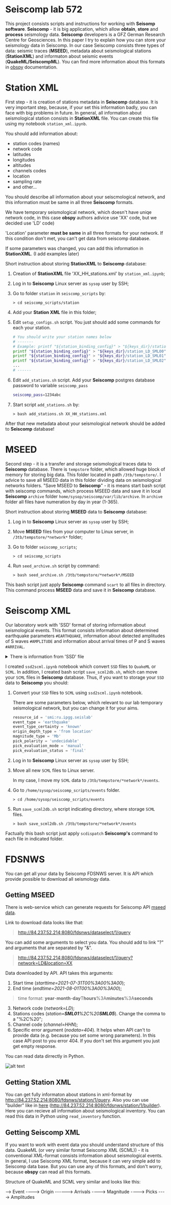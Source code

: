 # Seiscomp lab 572

This project consists scripts and instructions for working with **Seisomp software**. **Seiscomp** - it is big application, which allow **obtain**, **store** and **process** seismology data. **Seiscomp** developers is a GFZ German Research Centre for Geosciences. In this paper I try to explain how you can store your seismology data in Seiscomp. In our case Seiscomp consists three types of data: seismic traces (**MSEED**), metadata about seismological stations (**StationXML**) and informaton about seismic events (**QuakeML/SeiscompML**). You can find more information about this formats in [obspy](https://docs.obspy.org/index.html) documentation.


# Station XML

First step - it is creation of stations metadata in **Seiscomp** database. It is very important step, because, if your set this information badly, you can face with big problems in future. In general, all information about seismological station consists in **StationXML** file. You can create this file using my notebook `station_xml.ipynb`.

You should add information about:
- station codes (names)
- network code
- latitudes
- longitudes
- altitudes
- channels codes
- location
- sampling rate
- and other...

You should describe all information about your seiscmological network, and this information must be same in all three **Seiscomp** formats.

We have temporary seismological network, which doesn't have uniqe network code, in this case **obspy** authors adivice use 'XX' code, but we decided use 'LD' code)

'Location' parameter **must be same** in all three formats for your network. If this condition don't met, you can't get data from seiscomp database.

If some parameters was changed, you can add this information in **StationXML**. (I add examples later)

Short instruction about storing **StationXML** to **Seiscomp** database:

1. Creation of **StationXML** file 'XX_HH_stations.xml' by `station_xml.ipynb`;
   
2. Log in to **Seiscomp** Linux server as `sysop` user by SSH;
   
3. Go to folder `station` in `seiscomp_scripts` by:
   
   ```
   > cd seiscomp_scripts/station
   ```

4. Add your **Station XML** file in this folder;
   
5. Edit `setup_configs.sh` script. You just should add some commands for each your station.
   
   ```bash
   # You should write your station names below
   # -------
   # Example: printf "${station_binding_config}" > "${keys_dir}/station_{network_code}_{station_name}"
   printf "${station_binding_config}" > "${keys_dir}/station_LD_SML00"
   printf "${station_binding_config}" > "${keys_dir}/station_LD_SML01"
   printf "${station_binding_config}" > "${keys_dir}/station_LD_SML02"
   ...
   # ------
   ```

6. Edit `add_stations.sh` script. Add your **Seiscomp** postgres database password to variable `seiscomp_pass`

   ```bash
   seiscomp_pass=1234abc
   ```
   
7. Start script `add_stations.sh` by:

   ```
   > bash add_stations.sh XX_HH_stations.xml
   ```

After that new metadata about your seismological network should be added to **Seiscomp** database!

# MSEED

Second step - it is a transfer and storage seismological traces data to **Seiscomp** database. There is `tempstore` folder, which allowed huge block of memory for storing big data. This folder located in path `/3tb/tempstore/`. I advice to save all MSEED data in this folder dividing data on seismological networks folders. "Save MSEED to **Seiscomp**" - it is means start bash script with seiscomp commands, which process MSEED data and save it in local **Seiscomp** `archive` folder `home/sysop/seiscomp/var/lib/archive`. In `archive` folder all files have numeration by day in year (1-365).

Short instruction about storing **MSEED** data to **Seiscomp** database:

1. Log in to **Seiscomp** Linux server as `sysop` user by SSH;


2. Move **MSEED** files from your computer to Linux server, in `/3tb/tempstore/*network*` folder;


3. Go to folder `seiscomp_scripts`;

   ```
   > cd seiscomp_scripts
   ```

4. Run `seed_archive.sh` script by command:

   ```
   > bash seed_archive.sh /3tb/tempstore/*network*/MSEED
   ```

This bash script just apply **Seiscomp** command `scart` to all files in directory. This command process **MSEED** data and save it in **Seiscomp** database.

# Seiscomp XML

Our laboratory work with 'SSD' format of storing information about seismological events. This format consists information about determined earthquake parameters `#EARTHQUAKE`, information about detected amplitudes of S waves `#AMPLITUDE` and information about arrival times of P and S waves `#ARRIVAL`. 

<details>
   
<summary>There is information from 'SSD' file</summary>
   
```
#SSDREPORT=20210807152934.ssd
#EARTHQUAKE [Origin Time] 2021.08.07 15:29:34.5726
#EARTHQUAKE [Origin Error] 0.513819
#EARTHQUAKE [Latitude]	72.7576N
#EARTHQUAKE [Delta Error] 9.38492
#EARTHQUAKE [Longitude]	125.6928E
#EARTHQUAKE [Depth]	  5.434
#EARTHQUAKE [Depth Error] 6.9321
#EARTHQUAKE [Travel Times] regional.gdg
#EARTHQUAKE [Location Limits] 0;50;0;0.98
#EARTHQUAKE [Magnitude]	Ks=3.4 (8)
#CHANNEL SML00 IU HHE 1 8 " [IIRBT_BP=1:20^2^125]##03 72.3888,126.488,10,0"
#AMPLITUDE [Phase]	S
#AMPLITUDE [Time]	2021.08.07 15:29:51.5600
#AMPLITUDE [Pribor]	A
#AMPLITUDE [Sens]	2.1022e+010
#AMPLITUDE [Counts]	1361.99
#AMPLITUDE [Amplitude]	0.0647888 [microns:second]
#AMPLITUDE [Period]	0.096
#AMPLITUDE [Magnitude]	Ks 3.04498 0
#CHANNEL SML00 IU HHN 1 8 " [IIRBT_BP=1:20^2^125]##03 72.3888,126.488,10,0"
#ARRIVAL [Phase]	P
#ARRIVAL [Time]	2021.08.07 15:29:43.8642
#ARRIVAL [Level]	-4.02259e-010
#ARRIVAL [Quality]	e
#ARRIVAL [Sign]		?
#ARRIVAL [Dist-Az]		49.0965;146.77
#AMPLITUDE [Phase]	S
#AMPLITUDE [Time]	2021.08.07 15:29:51.2960
#AMPLITUDE [Pribor]	A
#AMPLITUDE [Sens]	2.1022e+010
#AMPLITUDE [Counts]	2395.41
#AMPLITUDE [Amplitude]	0.113948 [microns:second]
#AMPLITUDE [Period]	0.096
#AMPLITUDE [Magnitude]	Ks 3.53539 0
#CHANNEL SML00 IU HHZ 1 8 " [IIRBT_BP=1:20^2^125]##03 72.3888,126.488,10,0"
#ARRIVAL [Phase]	S
#ARRIVAL [Time]	2021.08.07 15:29:50.9428
#ARRIVAL [Level]	4.26842e-009
#ARRIVAL [Quality]	e
#ARRIVAL [Sign]		?
#ARRIVAL [Dist-Az]		49.0965;146.77
#CHANNEL SML03 IU HHE 1 8 " [IIRBT_BP=1:20^2^125]##03 72.4023,126.794,80,0"
#AMPLITUDE [Phase]	S
#AMPLITUDE [Time]	2021.08.07 15:29:53.3440
#AMPLITUDE [Pribor]	A
#AMPLITUDE [Sens]	2.1022e+010
#AMPLITUDE [Counts]	1464.87
#AMPLITUDE [Amplitude]	0.0696827 [microns:second]
#AMPLITUDE [Period]	0.064
#AMPLITUDE [Magnitude]	Ks 3.10587 0
#CHANNEL SML03 IU HHN 1 8 " [IIRBT_BP=1:20^2^125]##03 72.4023,126.794,80,0"
#AMPLITUDE [Phase]	S
#AMPLITUDE [Time]	2021.08.07 15:29:53.1280
#AMPLITUDE [Pribor]	A
#AMPLITUDE [Sens]	2.1022e+010
#AMPLITUDE [Counts]	1462.16
#AMPLITUDE [Amplitude]	0.0695538 [microns:second]
#AMPLITUDE [Period]	0.08
#AMPLITUDE [Magnitude]	Ks 3.10427 0
#CHANNEL SML03 IU HHZ 1 8 " [IIRBT_BP=1:20^2^125]##03 72.4023,126.794,80,0"
#ARRIVAL [Phase]	P
#ARRIVAL [Time]	2021.08.07 15:29:45.6547
#ARRIVAL [Level]	2.65597e-008
#ARRIVAL [Quality]	e
#ARRIVAL [Sign]		?
#ARRIVAL [Dist-Az]		54.2106;136.604
#ARRIVAL [Phase]	S
#ARRIVAL [Time]	2021.08.07 15:29:52.7232
#ARRIVAL [Level]	-1.27267e-008
#ARRIVAL [Quality]	e
#ARRIVAL [Sign]		?
#ARRIVAL [Dist-Az]		54.2106;136.604
#CHANNEL SML07 IU HHE 1 8 " [IIRBT_BP=1:20^2^125]##03 72.075,128.325,35,0"
#AMPLITUDE [Phase]	S
#AMPLITUDE [Time]	2021.08.07 15:30:10.9360
#AMPLITUDE [Pribor]	A
#AMPLITUDE [Sens]	2.1022e+010
#AMPLITUDE [Counts]	285.783
#AMPLITUDE [Amplitude]	0.0135945 [microns:second]
#AMPLITUDE [Period]	0.064
#AMPLITUDE [Magnitude]	Ks 3.16168 0
#CHANNEL SML07 IU HHN 1 8 " [IIRBT_BP=1:20^2^125]##03 72.075,128.325,35,0"
#AMPLITUDE [Phase]	S
#AMPLITUDE [Time]	2021.08.07 15:30:11.6160
#AMPLITUDE [Pribor]	A
#AMPLITUDE [Sens]	2.1022e+010
#AMPLITUDE [Counts]	403.289
#AMPLITUDE [Amplitude]	0.0191841 [microns:second]
#AMPLITUDE [Period]	0.096
#AMPLITUDE [Magnitude]	Ks 3.46084 0
#CHANNEL SML07 IU HHZ 1 8 " [IIRBT_BP=1:20^2^125]##03 72.075,128.325,35,0"
#ARRIVAL [Phase]	P
#ARRIVAL [Time]	2021.08.07 15:29:54.9566
#ARRIVAL [Level]	1.26455e-009
#ARRIVAL [Quality]	e
#ARRIVAL [Sign]		?
#ARRIVAL [Dist-Az]		117.204;129.37
#ARRIVAL [Phase]	S
#ARRIVAL [Time]	2021.08.07 15:30:10.0450
#ARRIVAL [Level]	-2.65227e-009
#ARRIVAL [Quality]	e
#ARRIVAL [Sign]		?
#ARRIVAL [Dist-Az]		117.204;129.37
#CHANNEL SML08 IU HHE 1 8 " [IIRBT_BP=1:20^2^125]##03 72.2628,127.868,38,0"
#AMPLITUDE [Phase]	S
#AMPLITUDE [Time]	2021.08.07 15:30:3.8880
#AMPLITUDE [Pribor]	A
#AMPLITUDE [Sens]	2.1022e+010
#AMPLITUDE [Counts]	961.462
#AMPLITUDE [Amplitude]	0.045736 [microns:second]
#AMPLITUDE [Period]	0.096
#AMPLITUDE [Magnitude]	Ks 3.71349 0
#CHANNEL SML08 IU HHN 1 8 " [IIRBT_BP=1:20^2^125]##03 72.2628,127.868,38,0"
#AMPLITUDE [Phase]	S
#AMPLITUDE [Time]	2021.08.07 15:30:4.6320
#AMPLITUDE [Pribor]	A
#AMPLITUDE [Sens]	2.1022e+010
#AMPLITUDE [Counts]	1491.13
#AMPLITUDE [Amplitude]	0.0709319 [microns:second]
#AMPLITUDE [Period]	0.064
#AMPLITUDE [Magnitude]	Ks 4.09466 0
#CHANNEL SML08 IU HHZ 1 8 " [IIRBT_BP=1:20^2^125]##03 72.2628,127.868,38,0"
#ARRIVAL [Phase]	P
#ARRIVAL [Time]	2021.08.07 15:29:51.1205
#ARRIVAL [Level]	1.78967e-009
#ARRIVAL [Quality]	e
#ARRIVAL [Sign]		?
#ARRIVAL [Dist-Az]		91.6879;126.071
#ARRIVAL [Phase]	S
#ARRIVAL [Time]	2021.08.07 15:30:2.9752
#ARRIVAL [Level]	8.46004e-010
#ARRIVAL [Quality]	e
#ARRIVAL [Sign]		?
#ARRIVAL [Dist-Az]		91.6879;126.071
```
</details>

I created `ssd2scml.ipynb` notebook which convert `SSD` files to `QuakeML` or `SCML`. In addition, I created bash script `save_scml2db.sh`, which can move your `SCML` files in **Seiscomp** database. Thus, if you want to storage your `SSD` data to **Seiscomp** you should:

1. Convert your `SSD` files to `SCML` using `ssd2scml.ipynb` notebook.

   There are some parameters below, which relevant to our lab temporary seismological network, but you can change it for your aims.
   ```python
   resource_id = 'smi:ru.ipgg.seislab'
   event_type = 'earthquake'
   event_type_certainty = 'known'
   origin_depth_type = 'from location'
   magnitude_type = 'Mb'
   pick_polarity = 'undecidable'
   pick_evaluation_mode = 'manual'
   pick_evaluation_status = 'final'
   ```

2. Log in to **Seiscomp** Linux server as `sysop` user by SSH;

3. Move all new `SCML` files to Linux server.
   
   In my case, I move my `SCML` data to `/3tb/tempstore/*network*/events`.

4. Go to `/home/sysop/seiscomp_scripts/events` folder.
   ```
   > cd /home/sysop/seiscomp_scripts/events
   ```

5. Run `save_scml2db.sh` script indicating directory, where storage `SCML` files.

   ```
   > bash save_scml2db.sh /3tb/tempstore/*network*/events
   ```

Factually this bash script just apply `scdispatch` **Seiscomp's** command to each file in indicated folder.


# FDSNWS

You can get all your data by Seiscomp FDSNWS server. It is API which provide possible to download all seismology data.

## Getting MSEED

There is web-service which can generate requests for Seiscomp API [mseed data](http://84.237.52.214:8080/fdsnws/dataselect/1/builder).

Link to download data looks like that:
> http://84.237.52.214:8080/fdsnws/dataselect/1/query

You can add some arguments to select you data. You should add to link "?" and arguments that are separated by "&".
> http://84.237.52.214:8080/fdsnws/dataselect/1/query?network=LD&location=XX

Data downloaded by API. API takes this arguments:
1) Start time (*starttime=2021-07-31T00%3A00%3A00*);
2) End time (*endtime=2021-08-01T00%3A00%3A00*);
> time format: **year**-**month**-**day**T**hours**%3A**minutes**%3A**seconds**

3) Network code (*network=LD*);
4) Stations codes (*station=**SML01**%2C%20**SML05***). Change the comma to a "%2C%20";
5) Channel code (*channel=HHN*);
6) Specific error argument (*nodata=404*). It helps when API can't to provide data (e.g. because you set some wrong parameters). In this case API post to you error 404. If you don't set this argument you just get empty response.

You can read data dirrectly in Python.

![alt text](https://github.com/Berry-More/seiscomp-manager/blob/main/pictures/read_data.png)


## Getting Station XML

You can get fully informaton about stations in xml-format by http://84.237.52.214:8080/fdsnws/station/1/query. Also you can use "builder" like in [here](#getting-mseed) (http://84.237.52.214:8080/fdsnws/station/1/builder). Here you can recieve all information about seismological inventory. You can read this data in Python using `read_inventory` function.


## Getting Seiscomp XML

If you want to work with event data you should understand structure of this data. QuakeML (or very similar format Seiscomp XML (SCML)) - it is conventional XML-format consists information about seismological events. In general, I use Seiscomp XML format, because it can very simple add to Seiscomp data base. But you can use any of this formats, and don't worry, because **obspy** can read all this formats. 

Structure of QuakeML and SCML very similar and looks like this:

--> Event
----> Origin
------> Arrivals
----> Magnitude
----> Picks
----> Amplitudes
